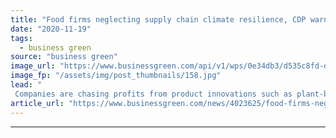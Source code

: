 ```yaml
---
title: "Food firms neglecting supply chain climate resilience, CDP warns"
date: "2020-11-19"
tags: 
  - business green
source: "business green"
image_url: "https://www.businessgreen.com/api/v1/wps/0e34db3/d535c8fd-db66-44fe-9744-f188e915b342/10/iw-agriculture-agribusiness-005-185x114.jpg"
image_fp: "/assets/img/post_thumbnails/158.jpg"
lead: "
 Companies are chasing profits from product innovations such as plant-based meat but failing to invest in supply chain resilience, study finds ..."
article_url: "https://www.businessgreen.com/news/4023625/food-firms-neglecting-supply-chain-climate-resilience-cdp-warns"
---
```


---
